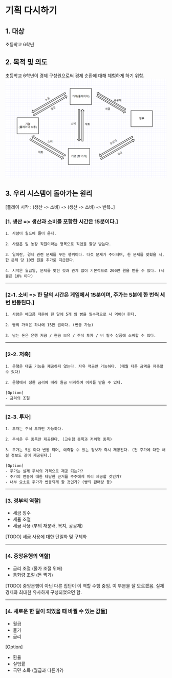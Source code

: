 # 기획 다시하기

## 1. 대상
초등학교 6학년

## 2. 목적 및 의도
초등학교 6학년이 경제 구성원으로써 경제 순환에 대해 체험하게 하기 위함.
![](./images/kkk.png)

## 3. 우리 시스템이 돌아가는 원리

[플레이 시작 : (생산 -> 소비) -> (생산 -> 소비) -> 반복..]

### [1. 생산 => 생산과 소비를 포함한 시간은 15분이다.]

```
1. 사람이 월드에 들어 온다.

2. 사람은 밀 농장 직원이라는 명목으로 직업을 할당 받는다.

3. 일이란, 경제 관련 문제를 푸는 행위이다. 다섯 문제가 주어지며, 한 문제를 맞혔을 시, 한 문제 당 10만 원을 추가로 지급한다.

4. 시작은 월급일, 문제를 맞힌 것과 관계 없이 기본적으로 200만 원을 받을 수 있다. (세율은 10% 이다)
```

---

### [2-1. 소비 => 한 달의 시간은 게임에서 15분이며, 주가는 5분에 한 번씩 세 번 변동된다.]

```
1. 사람은 배고픔 때문에 한 달에 5개 의 빵을 필수적으로 사 먹어야 한다.

2. 빵의 가격은 하나에 15만 원이다. (변동 가능)

3. 남는 돈은 은행 저금 / 현금 보유 / 주식 투자 / 비 필수 상품에 소비할 수 있다.
```

---

### [2-2. 저축]

```
1. 은행은 대출 기능을 제공하지 않는다. 자유 적금만 가능하다. (매월 다른 금액을 저축할 수 있다)

2. 은행에서 정한 금리에 따라 원금 비례하여 이자를 받을 수 있다.

[Option]
- 금리의 조절
```

---

### [2-3. 투자]

```
1. 투자는 주식 투자만 가능하다.

2. 주식은 두 종목만 제공된다. (고위험 종목과 저위험 종목)

3. 주가는 5분 마다 변동 되며, 예측할 수 있는 정보가 즉시 제공된다. (전 주가에 대한 해설 정보도 같이 제공된다.)

[Option]
- 주가는 실제 주식의 가격으로 제공 되는가?
- 주가의 변동에 대한 타당한 근거를 주주에게 미리 제공할 것인가?
- 내부 요소로 주가가 변동되게 할 것인가? (빵의 판매량 등)
```

---

### [3. 정부의 역할]
- 세금 징수
- 세율 조절
- 세금 사용 (부의 재분배, 복지, 공공재)

[TODO]
세금 사용에 대한 단일화 및 구체화

---

### [4. 중앙은행의 역할]
- 금리 조절 (물가 조절 위해)
- 통화량 조절 (돈 찍기)

[TODO]
중앙은행이 아닌 다른 집단이 이 역할 수행 중임. 이 부분을 잘 모르겠음. 실제 경제와 최대한 유사하게 구성되었으면 함.

---

### [4. 새로운 한 달이 되었을 때 바뀔 수 있는 값들]
- 월급
- 물가
- 금리

[Option]
- 환율
- 실업률
- 국민 소득 (월급과 다른가?)
